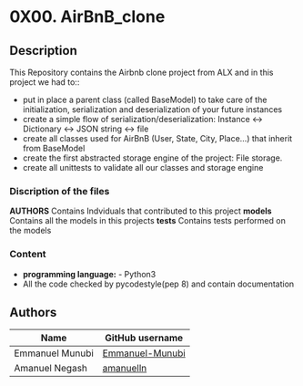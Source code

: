 # 0X00. AirBnB_clone

## Description

This Repository contains the Airbnb clone project from ALX and in this project we had to::
- put in place a parent class (called BaseModel) to take care of the initialization, serialization and deserialization of your future instances
- create a simple flow of serialization/deserialization: Instance <-> Dictionary <-> JSON string <-> file
- create all classes used for AirBnB (User, State, City, Place…) that inherit from BaseModel
- create the first abstracted storage engine of the project: File storage.
- create all unittests to validate all our classes and storage engine

### Discription of the files

**AUTHORS**
   Contains Indviduals that contributed to this project
**models**
   Contains all the models in this projects
**tests**
  Contains tests performed on the models

### Content

- **programming language:** - Python3
- All the code checked by pycodestyle(pep 8) and contain documentation









## Authors
| Name | GitHub username |
| ------ | ------ |
| Emmanuel Munubi | [Emmanuel-Munubi](https://github.com/Emmanuel-Munubi) |
| Amanuel Negash  | [amanuelln](https://github.com/amanuelln) |
